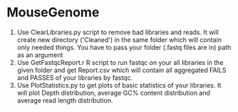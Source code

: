 # MouseGenome

1. Use ClearLibraries.py script to remove bad libraries and reads. It will create new directory ('Cleaned') in the same folder which will contain only needed things. You have to pass your folder (.fastq files are in) path as an argument
2. Use GetFastqcReport.r R script to run fastqc on your all libraries in the given folder and get Report.csv which will contain all aggregated FAILS and PASSES of your libraries by fastqc.
3. Use PlotStatistics.py to get plots of basic statistics of your libraries. It will plot Depth distribution, average GC% content distribution and average read length distribution.
